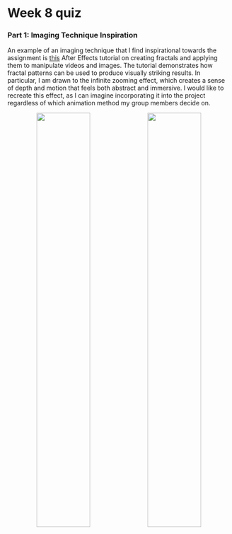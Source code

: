 # Week 8 quiz
### **Part 1: Imaging Technique Inspiration**
An example of an imaging technique that I find inspirational towards the assignment is [this](https://youtu.be/dqVIPuG7mDw?t=1302) After Effects tutorial on creating fractals and applying them to manipulate videos and images. The tutorial demonstrates how fractal patterns can be used to produce visually striking results. In particular, I am drawn to the infinite zooming effect, which creates a sense of depth and motion that feels both abstract and immersive. I would like to recreate this effect, as I can imagine incorporating it into the project regardless of which animation method my group members decide on.
<p align="center">
  <img src="readmeImages/Fractal.png" width="49%">
  <img src="readmeImages/Fractal2.png" width="49%">
</p>
